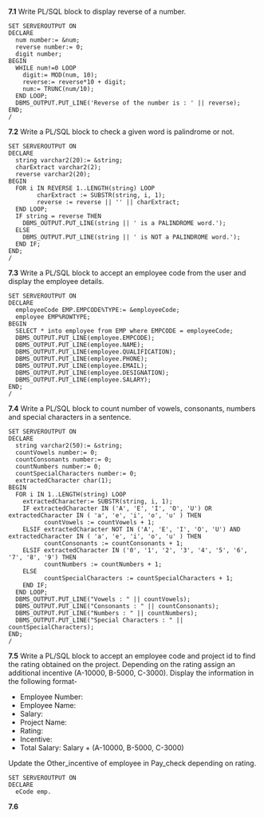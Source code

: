 **7.1** Write PL/SQL block to display reverse of a number.
```
SET SERVEROUTPUT ON
DECLARE
  num number:= &num;
  reverse number:= 0;
  digit number;
BEGIN
  WHILE num!=0 LOOP
    digit:= MOD(num, 10);
    reverse:= reverse*10 + digit;
    num:= TRUNC(num/10);
  END LOOP;
  DBMS_OUTPUT.PUT_LINE('Reverse of the number is : ' || reverse);
END;
/
```

**7.2** Write a PL/SQL block to check a given word is palindrome or not.
```
SET SERVEROUTPUT ON
DECLARE
  string varchar2(20):= &string;
  charExtract varchar2(2);
  reverse varchar2(20);
BEGIN
  FOR i IN REVERSE 1..LENGTH(string) LOOP 
        charExtract := SUBSTR(string, i, 1); 
        reverse := reverse || '' || charExtract; 
  END LOOP;
  IF string = reverse THEN
    DBMS_OUTPUT.PUT_LINE(string || ' is a PALINDROME word.');
  ELSE
    DBMS_OUTPUT.PUT_LINE(string || ' is NOT a PALINDROME word.'); 
  END IF;
END;
/
```

**7.3** Write a PL/SQL block to accept an employee code from the user and display the employee details.
```
SET SERVEROUTPUT ON
DECLARE
  employeeCode EMP.EMPCODE%TYPE:= &employeeCode;
  employee EMP%ROWTYPE;
BEGIN
  SELECT * into employee from EMP where EMPCODE = employeeCode;
  DBMS_OUTPUT.PUT_LINE(employee.EMPCODE);
  DBMS_OUTPUT.PUT_LINE(employee.NAME);
  DBMS_OUTPUT.PUT_LINE(employee.QUALIFICATION);
  DBMS_OUTPUT.PUT_LINE(employee.PHONE);
  DBMS_OUTPUT.PUT_LINE(employee.EMAIL);
  DBMS_OUTPUT.PUT_LINE(employee.DESIGNATION);
  DBMS_OUTPUT.PUT_LINE(employee.SALARY);
END;
/
```

**7.4** Write a PL/SQL block to count number of vowels, consonants, numbers and special characters in a sentence.
```
SET SERVEROUTPUT ON
DECLARE
  string varchar2(50):= &string;
  countVowels number:= 0;
  countConsonants number:= 0;
  countNumbers number:= 0;
  countSpecialCharacters number:= 0;
  extractedCharacter char(1);
BEGIN
  FOR i IN 1..LENGTH(string) LOOP
    extractedCharacter:= SUBSTR(string, i, 1);
    IF extractedCharacter IN ('A', 'E', 'I', 'O', 'U') OR extractedCharacter IN ( 'a', 'e', 'i', 'o', 'u' ) THEN 
          countVowels := countVowels + 1; 
    ELSIF extractedCharacter NOT IN ('A', 'E', 'I', 'O', 'U') AND extractedCharacter IN ( 'a', 'e', 'i', 'o', 'u' ) THEN
          countConsonants := countConsonants + 1;
    ELSIF extractedCharacter IN ('0', '1', '2', '3', '4', '5', '6', '7', '8', '9') THEN
          countNumbers := countNumbers + 1;
    ELSE
          countSpecialCharacters := countSpecialCharacters + 1;
    END IF;
  END LOOP;
  DBMS_OUTPUT.PUT_LINE("Vowels : " || countVowels);
  DBMS_OUTPUT.PUT_LINE("Consonants : " || countConsonants);
  DBMS_OUTPUT.PUT_LINE("Numbers : " || countNumbers);
  DBMS_OUTPUT.PUT_LINE("Special Characters : " || countSpecialCharacters);
END;
/
```

**7.5** Write  a  PL/SQL  block  to  accept  an  employee  code  and  project  id  to  find  the  rating  obtained  on  the project. Depending on the rating assign an additional incentive (A-10000, B-5000, C-3000). Display the information in the following format-
+ Employee Number:
+ Employee Name:
+ Salary:
+ Project Name:
+ Rating:
+ Incentive:
+ Total Salary: Salary + (A-10000, B-5000, C-3000)

Update the Other_incentive of employee in Pay_check depending on rating.
```
SET SERVEROUTPUT ON
DECLARE
  eCode emp.
```

**7.6** 
